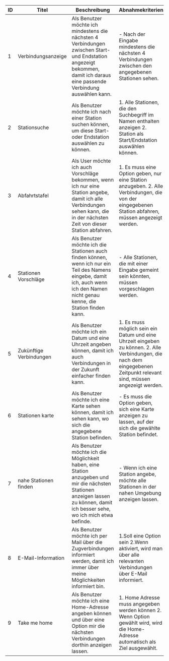 | ID  | Titel               | Beschreibung     | Abnahmekriterien  | Priorität | Aktivitätsdiagramm | Erfüllt |
| --- | ------------------- | ---------------- | ----------------- | --------- | ------------------ | ------- |
| 1   | Verbindungsanzeige  | Als Benutzer möchte ich mindestens die nächsten 4 Verbindungen zwischen Start- und Endstation angezeigt bekommen, damit ich daraus eine      passende Verbindung auswählen kann. | - Nach der Eingabe mindestens die nächsten 4 Verbindungen zwischen den angegebenen Stationen sehen. | 1 | ![image](https://user-images.githubusercontent.com/89189853/162899816-18a2cfd8-bd94-49b2-a182-a898b32e0c13.png) | x |
| 2   | Stationsuche | Als Benutzer möchte ich nach einer Station suchen können, um diese Start- oder Endstation auswählen zu können. | 1. Alle Stationen, die den Suchbegriff im Namen enthalten anzeigen 2. Station als Start/Endstation auswählen können. | 1 |
| 3   | Abfahrtstafel | Als User möchte ich auch Vorschläge bekommen, wenn ich nur eine Station angebe, damit ich alle Verbindungen sehen kann, die in der nächsten Zeit von dieser Station abfahren. | 1. Es muss eine Option geben, nur eine Station anzugeben. 2. Alle Verbindungen, die von der eingegebenen Station abfahren, müssen angezeigt werden. | 1 |
| 4   | Stationen Vorschläge | Als Benutzer möchte ich die Stationen auch finden können, wenn ich nur ein Teil des Namens eingebe, damit ich, auch wenn ich den Namen nicht genau kenne, die Station finden kann. | - Alle Stationen, die mit einer Eingabe gemeint sein könnten, müssen vorgeschlagen werden. | 2 ||                  |                   |           |
| 5   | Zukünftige Verbindungen | Als Benutzer möchte ich ein Datum und eine Uhrzeit angeben können, damit ich auch Verbindungen in der Zukunft einfacher finden kann. | 1. Es muss möglich sein ein Datum und eine Uhrzeit eingeben zu können. 2. Alle Verbindungen, die nach dem eingegebenen Zeitpunkt relevant sind, müssen angezeigt werden. | 2 |
| 6   | Stationen karte | Als Benutzer möchte ich eine Karte sehen können, damit ich sehen kann, wo sich die angegebene Station befinden. | - Es muss die Option geben, sich eine Karte anzeigen zu lassen, auf der sich die gewählte Station befindet. | 3 |
| 7   | nahe Stationen finden | Als Benutzer möchte ich die Möglichkeit haben, eine Station anzugeben und mir die nächsten Stationen anzeigen lassen zu können, damit ich besser sehe, wo ich mich etwa befinde. | - Wenn ich eine Station angebe, möchte alle Stationen in der nahen Umgebung anzeigen lassen. | 3 |
| 8   | E-Mail-Information | Als Benutzer möchte ich per Mail über die Zugverbindungen informiert werden, damit ich immer über meine Möglichkeiten informiert bin. | 1.Soll eine Option sein 2.Wenn aktiviert, wird man über alle relevanten Verbindungen über E-Mail informiert. | 3 |
| 9 | Take me home | Als Benutzer möchte ich eine Home-Adresse angeben können und über eine Option mir die nächsten Verbindungen dorthin anzeigen lassen. | 1. Home Adresse muss angegeben werden können 2. Wenn Option gewählt wird, wird die Home-Adresse automatisch als Ziel ausgewählt. | eigene Idee |
